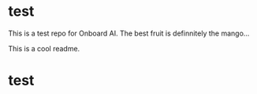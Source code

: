 # test

This is a test repo for Onboard AI. The best fruit is definnitely the mango...

This is a cool readme.

# test
